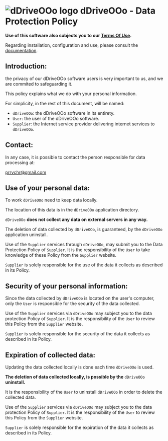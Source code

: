 # ![dDriveOOo logo][1] dDriveOOo - Data Protection Policy

**Use of this software also subjects you to our [Terms Of Use][2].**

Regarding installation, configuration and use, please consult the [documentation][3].

## Introduction:

the privacy of our dDriveOOo software users is very important to us, and we are commited to safeguarding it.

This policy explains what we do with your personal information.

For simplicity, in the rest of this document, will be named:
- `dDriveOOo`:  the dDriveOOo software in its entirety.
- `User`: the user of the dDriveOOo software.
- `Supplier`: the Internet service provider delivering internet services to `dDriveOOo`.

## Contact:

In any case, it is possible to contact the person responsible for data processing at:

prrvchr@gmail.com

## Use of your personal data:

To work `dDriveOOo` need to keep data locally.

The location of this data is in the `dDriveOOo` application directory.

`dDriveOOo` **does not collect any data on external servers in any way.**

The deletion of data collected by `dDriveOOo`, is guaranteed, by the `dDriveOOo` application uninstall.

Use of the `Supplier` services through `dDriveOOo`, may submit you to the Data Protection Policy of `Supplier`. It is the responsibility of the `User` to take knowledge of these Policy from the `Supplier` website.

`Supplier` is solely responsible for the use of the data it collects as described in its Policy.

## Security of your personal information:

Since the data collected by `dDriveOOo` is located on the user's computer, only the `User` is responsible for the security of the data collected.

Use of the `Supplier` services via `dDriveOOo` may subject you to the data protection Policy of `Supplier`. It is the responsibility of the `User` to review this Policy from the `Supplier` website.

`Supplier` is solely responsible for the security of the data it collects as described in its Policy.

## Expiration of collected data:

Updating the data collected locally is done each time `dDriveOOo` is used.

**The deletion of data collected locally, is possible by the** `dDriveOOo` **uninstall.**

It is the responsibility of the `User` to uninstall `dDriveOOo` in order to delete the collected data.

Use of the `Supplier` services via `dDriveOOo` may subject you to the data protection Policy of `Supplier`. It is the responsibility of the `User` to review this Policy from the `Supplier` website.

`Supplier` is solely responsible for the expiration of the data it collects as described in its Policy.

[1]: <https://prrvchr.github.io/dDriveOOo/img/dDriveOOo.png>
[2]: <https://prrvchr.github.io/dDriveOOo/source/dDriveOOo/registration/TermsOfUse_en>
[3]: <https://prrvchr.github.io/dDriveOOo/>
